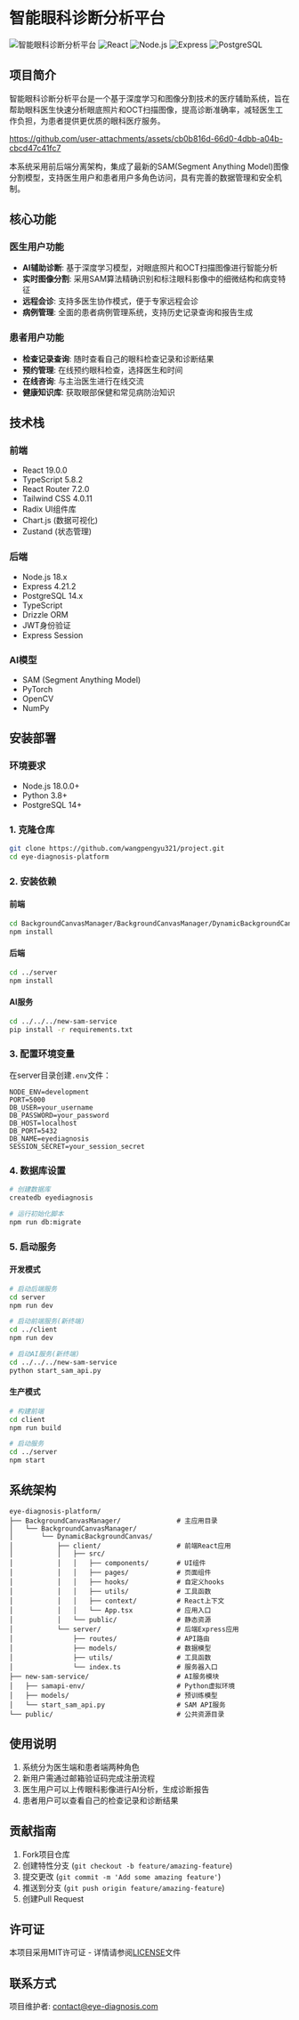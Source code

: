 # 智能眼科诊断分析平台

![智能眼科诊断分析平台](https://img.shields.io/badge/版本-1.0.0-blue)
![React](https://img.shields.io/badge/React-19.0.0-61DAFB?logo=react)
![Node.js](https://img.shields.io/badge/Node.js-18.x-339933?logo=node.js)
![Express](https://img.shields.io/badge/Express-4.21.2-000000?logo=express)
![PostgreSQL](https://img.shields.io/badge/PostgreSQL-14.x-336791?logo=postgresql)

## 项目简介

智能眼科诊断分析平台是一个基于深度学习和图像分割技术的医疗辅助系统，旨在帮助眼科医生快速分析眼底照片和OCT扫描图像，提高诊断准确率，减轻医生工作负担，为患者提供更优质的眼科医疗服务。


https://github.com/user-attachments/assets/cb0b816d-66d0-4dbb-a04b-cbcd47c41fc7


本系统采用前后端分离架构，集成了最新的SAM(Segment Anything Model)图像分割模型，支持医生用户和患者用户多角色访问，具有完善的数据管理和安全机制。

## 核心功能

### 医生用户功能
- **AI辅助诊断**: 基于深度学习模型，对眼底照片和OCT扫描图像进行智能分析
- **实时图像分割**: 采用SAM算法精确识别和标注眼科影像中的细微结构和病变特征
- **远程会诊**: 支持多医生协作模式，便于专家远程会诊
- **病例管理**: 全面的患者病例管理系统，支持历史记录查询和报告生成

### 患者用户功能
- **检查记录查询**: 随时查看自己的眼科检查记录和诊断结果
- **预约管理**: 在线预约眼科检查，选择医生和时间
- **在线咨询**: 与主治医生进行在线交流
- **健康知识库**: 获取眼部保健和常见病防治知识

## 技术栈

### 前端
- React 19.0.0
- TypeScript 5.8.2
- React Router 7.2.0
- Tailwind CSS 4.0.11
- Radix UI组件库
- Chart.js (数据可视化)
- Zustand (状态管理)

### 后端
- Node.js 18.x
- Express 4.21.2
- PostgreSQL 14.x
- TypeScript
- Drizzle ORM
- JWT身份验证
- Express Session

### AI模型
- SAM (Segment Anything Model)
- PyTorch
- OpenCV
- NumPy

## 安装部署

### 环境要求
- Node.js 18.0.0+
- Python 3.8+
- PostgreSQL 14+

### 1. 克隆仓库
```bash
git clone https://github.com/wangpengyu321/project.git
cd eye-diagnosis-platform
```

### 2. 安装依赖

#### 前端
```bash
cd BackgroundCanvasManager/BackgroundCanvasManager/DynamicBackgroundCanvas/client
npm install
```

#### 后端
```bash
cd ../server
npm install
```

#### AI服务
```bash
cd ../../../new-sam-service
pip install -r requirements.txt
```

### 3. 配置环境变量
在server目录创建`.env`文件：
```
NODE_ENV=development
PORT=5000
DB_USER=your_username
DB_PASSWORD=your_password
DB_HOST=localhost
DB_PORT=5432
DB_NAME=eyediagnosis
SESSION_SECRET=your_session_secret
```

### 4. 数据库设置
```bash
# 创建数据库
createdb eyediagnosis

# 运行初始化脚本
npm run db:migrate
```

### 5. 启动服务

#### 开发模式
```bash
# 启动后端服务
cd server
npm run dev

# 启动前端服务(新终端)
cd ../client
npm run dev

# 启动AI服务(新终端)
cd ../../../new-sam-service
python start_sam_api.py
```

#### 生产模式
```bash
# 构建前端
cd client
npm run build

# 启动服务
cd ../server
npm start
```

## 系统架构

```
eye-diagnosis-platform/
├── BackgroundCanvasManager/              # 主应用目录
│   └── BackgroundCanvasManager/
│       └── DynamicBackgroundCanvas/
│           ├── client/                   # 前端React应用
│           │   ├── src/
│           │   │   ├── components/       # UI组件
│           │   │   ├── pages/            # 页面组件
│           │   │   ├── hooks/            # 自定义hooks
│           │   │   ├── utils/            # 工具函数
│           │   │   ├── context/          # React上下文
│           │   │   └── App.tsx           # 应用入口
│           │   └── public/               # 静态资源
│           └── server/                   # 后端Express应用
│               ├── routes/               # API路由
│               ├── models/               # 数据模型
│               ├── utils/                # 工具函数
│               └── index.ts              # 服务器入口
├── new-sam-service/                      # AI服务模块
│   ├── samapi-env/                       # Python虚拟环境
│   ├── models/                           # 预训练模型
│   └── start_sam_api.py                  # SAM API服务
└── public/                               # 公共资源目录
```

## 使用说明

1. 系统分为医生端和患者端两种角色
2. 新用户需通过邮箱验证码完成注册流程
3. 医生用户可以上传眼科影像进行AI分析，生成诊断报告
4. 患者用户可以查看自己的检查记录和诊断结果

## 贡献指南

1. Fork项目仓库
2. 创建特性分支 (`git checkout -b feature/amazing-feature`)
3. 提交更改 (`git commit -m 'Add some amazing feature'`)
4. 推送到分支 (`git push origin feature/amazing-feature`)
5. 创建Pull Request

## 许可证

本项目采用MIT许可证 - 详情请参阅[LICENSE](LICENSE)文件

## 联系方式

项目维护者: contact@eye-diagnosis.com
